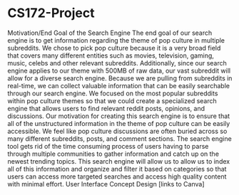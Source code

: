 # CS172-Project

Motivation/End Goal of the Search Engine
The end goal of our search engine is to get information regarding the theme of pop culture in multiple subreddits. We chose to pick pop culture because it is a very broad field that covers many different entities such as movies, television, gaming, music, celebs and other relevant subreddits. Additionally, since our search engine applies to our theme with 500MB of raw data, our vast subreddit will allow for a diverse search engine. Because we are pulling from subreddits in real-time, we can collect valuable information that can be easily searchable through our search engine. We focused on the most popular subreddits within pop culture themes so that we could create a specialized search engine that allows users to find relevant reddit posts, opinions, and discussions. 
Our motivation for creating this search engine is to ensure that all of the unstructured information in the theme of pop culture can be easily accessible. We feel like pop culture discussions are often buried across so many different subreddits, posts, and comment sections. The search engine tool gets rid of the time consuming process of users having to parse through multiple communities to gather information and catch up on the newest trending topics. This search engine will allow us to allow us to index all of this information and organize and filter it based on categories so that users can access more targeted searches and access high quality content with minimal effort.
User Interface Concept Design [links to Canva]
